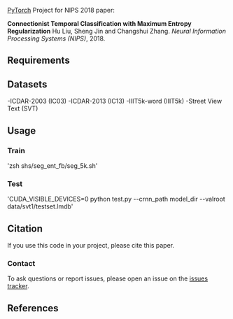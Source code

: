 [PyTorch](http://pytorch.org/) Project for NIPS 2018 paper: 

**Connectionist Temporal Classification with Maximum Entropy Regularization**
Hu Liu, Sheng Jin and Changshui Zhang. *Neural Information Processing Systems (NIPS)*, 2018. 


## Requirements



## Datasets
-ICDAR-2003 (IC03)
-ICDAR-2013 (IC13)
-IIIT5k-word (IIIT5k) 
-Street View Text (SVT)

## Usage
### Train
'zsh shs/seg_ent_fb/seg_5k.sh'
### Test
'CUDA_VISIBLE_DEVICES=0 python test.py --crnn_path model_dir --valroot data/svt1/testset.lmdb'

## Citation
If you use this code in your project, please cite this paper.

### Contact
To ask questions or report issues, please open an issue on the [issues tracker](https://github.com/liuhu-bigeye/enctc.crnn/issues).

## References
